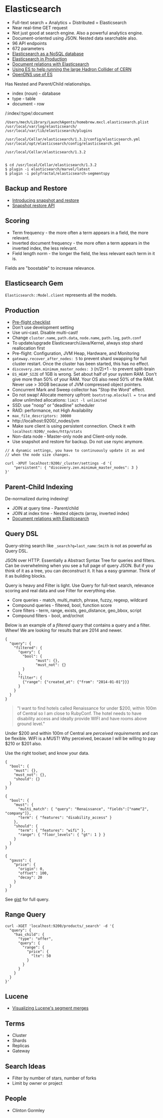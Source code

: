# Elasticsearch

* Full-text search + Analytics + Distributed = Elasticsearch
* Near real-time GET request
* Not just good at search engine. Also a powerful analytics engine.
* Document-oriented using JSON. Nested data searchable also.
* 96 API endpoints
* 672 parameters
* [Elasticsearch as a NoSQL database](https://www.found.no/foundation/elasticsearch-as-nosql/)
* [Elasticsearch in Production](https://www.found.no/foundation/elasticsearch-in-production/)
* [Document relations with Elasticsearch](http://www.youtube.com/watch?v=MXbsJsFfpV4)
* [Using ES to help running the large Hadron Collider of CERN](https://medium.com/@ghoranyi/needle-in-a-haystack-873c97a99983)
* [OpenDNS use of ES](https://engineering.opendns.com/2015/05/19/elasticsearch-you-know-for-logs-part-4/)

Has Nested and Parent/Child relationships.

* index (noun) - database
* type - table
* document - row

/:index/:type/:document

```
/Users/mech/Library/LaunchAgents/homebrew.mxcl.elasticsearch.plist
/usr/local/var/log/elasticsearch/
/usr/local/var/lib/elasticsearch/plugins

/usr/local/Cellar/elasticsearch/1.3.2/config/elasticsearch.yml
/usr/local/opt/elasticsearch/config/elasticsearch.yml

/usr/local/Cellar/elasticsearch/1.3.2


$ cd /usr/local/Cellar/elasticsearch/1.3.2
$ plugin -i elasticsearch/marvel/latest
$ plugin -i polyfractal/elasticsearch-segmentspy
```

## Backup and Restore

* [Introducing snapshot and restore](http://www.elasticsearch.org/blog/introducing-snapshot-restore/)
* [Snapshot restore API](http://chrissimpson.co.uk/elasticsearch-snapshot-restore-api.html)

## Scoring

* Term frequency - the more often a term appears in a field, the more relevant.
* Inverted document frequency - the more often a term appears in the inverted index, the less relevant.
* Field length norm - the longer the field, the less relevant each term in it is.

Fields are "boostable" to increase relevance.

## Elasticsearch Gem

`Elasticsearch::Model.client` represents all the models.

## Production

* [Pre-flight checklist](http://www.elasticsearch.org/webinars/elasticsearch-pre-flight-checklist/)
* Don't use development setting
* Use uni-cast. Disable multi-cast!
* Change `cluster.name`, `path.data`, `node.name`, `path.log`, `path.conf`
* To update/upgrade Elasticsearch/Java/Kernel, always stop shard reallocation first
* Pre-flight: Configuration, JVM Heap, Hardware, and Monitoring
* `gateway.recover_after_nodes: 5` to prevent shard swapping for full cluster restart. Once the cluster has been started, this has no effect.
* `discovery.zen.minimum_master_nodes: 3` (n/2)+1 -  to prevent split-brain
* `ES_HEAP_SIZE` of 1GB is wrong. Set about half of your system RAM. Don't give more than 50% of your RAM. Your OS also need 50% of the RAM. Never use > 30GB because of JVM compressed object pointers.
* Concurrent Mark and Sweep collector has "Stop the Word" effect.
* Do not swap! Allocate memory upfront: `bootstrap.mlockall = true` and allow unlimited allocations: `limit -l unlimited`
* SSD: use "noop" or "deadline" scheduler
* RAID: performance, not High Availability
* `max_file_descriptors: 30000`
* http://localhost:9200/_nodes/jvm
* Make sure client is using persistent connection. Check it with `localhost:9200/_nodes/http/stats`
* Non-data node - Master-only node and Client-only node.
* Use snapshot and restore for backup. Do not use rsync anymore.

```
// A dynamic settings, you have to continuously update it as and
// when the node size changes.

curl -XPUT localhost:9200/_cluster/settings -d '{
	"persistent": { "discovery.zen.minimum_master_nodes": 3 }}'
```

## Parent-Child Indexing

De-normalized during indexing!

* JOIN at query time - Parent/child
* JOIN at index time - Nested objects (array, inverted index)
* [Document relations with Elasticsearch](http://www.youtube.com/watch?v=MXbsJsFfpV4)

## Query DSL

Query-string search like `_search?q=last_name:Smith` is not as powerful as Query DSL.

JSON over HTTP. Essentially a Abstract Syntax Tree for queries and filters. Can be overwhelming when you see a full page of query JSON. But if you think of it as a tree, you can deconstruct it. It has a easy grammar. Think of it as building blocks.

Query is heavy and Filter is light. Use Query for full-text search, relevance scoring and real data and use Filter for everything else.

* Core queries - match, multi_match, phrase, fuzzy, regexp, wildcard
* Compound queries - filtered, bool, function score
* Core filters - term, range, exists, geo_distance, geo_bbox, script
* Compound filters - bool, and/or/not

Below is an example of a *filtered query* that contains a query and a filter. Whew! We are looking for results that are 2014 and newer.

```
{
  "query": {
    "filtered": {
      "query": {
        "bool": {
        	  "must": {},
        	  "must_not": {}        }              },
      "filter": {
        {"range": {"created_at": {"from": "2014-01-01"}}}      }    }  }}
```

> "I want to find hotels called Renaissance for under $200, within 100m of Central so I am close to RubyConf. The hotel needs to have disability access and ideally provide WIFI and have rooms above ground level."

Under $200 and within 100m of Central are *perceived requirements* and can be flexible. WIFI is a MUST!
Why perceived, because I will be willing to pay $210 or $201 also.
	
Use the right toolset; and know your data.

```
{
  "bool": {
    "must": {},
    "must_not": {},    "should": {}  }}
```
	
```
{
  "bool": {
    "must": {
      "multi_match": { "query": "Renaissance", "fields":["name^2", "company"]},
      "term": { "features": "disability_access" }
    },    "should": {
      "term": { "features": "wifi" },
      "range": { "floor_levels": { "gt": 1 } }      
    }  }}
``````
{
  "gauss": {
    "price": {
      "origin": 0,
      "offset": 100,
      "decay": 20          }  }}```

See [gist](https://gist.github.com/mech/f4002d7031b8541e857a) for full query.

## Range Query

```
curl -XGET 'localhost:9200/products/_search' -d '{
  "query": {
    "has_child": {
      "type": "offer",
      "query": {
        "range": {
          "price": {
            "lte": 50
          }
        }
      }
    }
  }
}'
```


## Lucene

* [Visualizing Lucene's segment merges](http://blog.mikemccandless.com/2011/02/visualizing-lucenes-segment-merges.html)

## Terms

* Cluster
* Shards
* Replicas
* Gateway

## Search Ideas

* Filter by number of stars, number of forks
* Limit by owner or project

## People

* Clinton Gormley